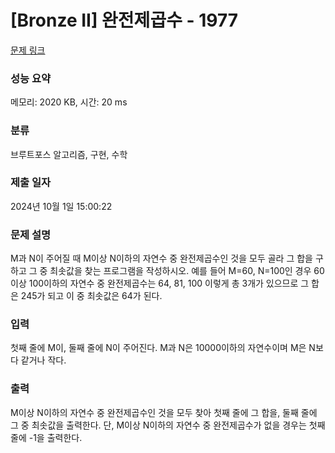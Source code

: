 # [Bronze II] 완전제곱수 - 1977 

[문제 링크](https://www.acmicpc.net/problem/1977) 

### 성능 요약

메모리: 2020 KB, 시간: 20 ms

### 분류

브루트포스 알고리즘, 구현, 수학

### 제출 일자

2024년 10월 1일 15:00:22

### 문제 설명

<p>M과 N이 주어질 때 M이상 N이하의 자연수 중 완전제곱수인 것을 모두 골라 그 합을 구하고 그 중 최솟값을 찾는 프로그램을 작성하시오. 예를 들어 M=60, N=100인 경우 60이상 100이하의 자연수 중 완전제곱수는 64, 81, 100 이렇게 총 3개가 있으므로 그 합은 245가 되고 이 중 최솟값은 64가 된다.</p>

### 입력 

 <p>첫째 줄에 M이, 둘째 줄에 N이 주어진다. M과 N은 10000이하의 자연수이며 M은 N보다 같거나 작다.</p>

### 출력 

 <p>M이상 N이하의 자연수 중 완전제곱수인 것을 모두 찾아 첫째 줄에 그 합을, 둘째 줄에 그 중 최솟값을 출력한다. 단, M이상 N이하의 자연수 중 완전제곱수가 없을 경우는 첫째 줄에 -1을 출력한다.</p>

